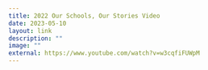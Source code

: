 ```yaml
---
title: 2022 Our Schools, Our Stories Video
date: 2023-05-10
layout: link
description: ""
image: ""
external: https://www.youtube.com/watch?v=w3cqfiFUWpM
---
```

